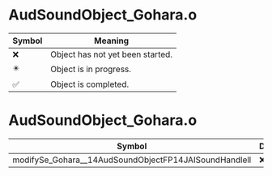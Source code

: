 # AudSoundObject_Gohara.o
| Symbol | Meaning 
| ------------- | ------------- 
| :x: | Object has not yet been started. 
| :eight_pointed_black_star: | Object is in progress. 
| :white_check_mark: | Object is completed. 


# AudSoundObject_Gohara.o
| Symbol | Decompiled? |
| ------------- | ------------- |
| modifySe_Gohara__14AudSoundObjectFP14JAISoundHandlell | :x: |

